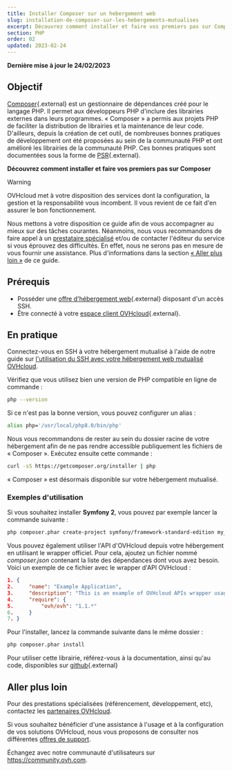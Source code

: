 ```yaml
---
title: Installer Composer sur un hebergement web
slug: installation-de-composer-sur-les-hebergements-mutualises
excerpt: Découvrez comment installer et faire vos premiers pas sur Composer.
section: PHP
order: 02
updated: 2023-02-24
---
```


**Dernière mise à jour le 24/02/2023**

## Objectif

[Composer](https://getcomposer.org/){.external} est un gestionnaire de dépendances créé pour le langage PHP. Il permet aux développeurs PHP d'inclure des librairies externes dans leurs programmes. « Composer » a permis aux projets PHP de faciliter la distribution de librairies et la maintenance de leur code. D'ailleurs, depuis la création de cet outil, de nombreuses bonnes pratiques de développement ont été proposées au sein de la communauté PHP et ont amélioré les librairies de la communauté PHP. Ces bonnes pratiques sont documentées sous la forme de [PSR](http://www.php-fig.org/){.external}.

**Découvrez comment installer et faire vos premiers pas sur Composer**

> [!warning]
>
> OVHcloud met à votre disposition des services dont la configuration, la gestion et la responsabilité vous incombent. Il vous revient de ce fait d'en assurer le bon fonctionnement.
> 
> Nous mettons à votre disposition ce guide afin de vous accompagner au mieux sur des tâches courantes. Néanmoins, nous vous recommandons de faire appel à un [prestataire spécialisé](https://partner.ovhcloud.com/fr/) et/ou de contacter l'éditeur du service si vous éprouvez des difficultés. En effet, nous ne serons pas en mesure de vous fournir une assistance. Plus d'informations dans la section [« Aller plus loin »](#go-further) de ce guide.
> 

## Prérequis

- Posséder une [offre d'hébergement web](https://www.ovhcloud.com/fr/web-hosting/){.external} disposant d'un accès SSH.
- Être connecté à votre [espace client OVHcloud](https://www.ovh.com/auth/?action=gotomanager&from=https://www.ovh.com/fr/&ovhSubsidiary=fr){.external}.


## En pratique

Connectez-vous en SSH à votre hébergement mutualisé à l'aide de notre guide sur [l'utilisation du SSH avec votre hébergement web mutualisé OVHcloud](https://docs.ovh.com/fr/hosting/mutualise-le-ssh-sur-les-hebergements-mutualises/).

Vérifiez que vous utilisez bien une version de PHP compatible en ligne de commande :


```bash
php --version
```

Si ce n'est pas la bonne version, vous pouvez configurer un alias :


```bash
alias php='/usr/local/php8.0/bin/php'
```

Nous vous recommandons de rester au sein du dossier racine de votre hébergement afin de ne pas rendre accessible publiquement les fichiers de « Composer ». Exécutez ensuite cette commande :


```bash
curl -sS https://getcomposer.org/installer | php
```

« Composer » est désormais disponible sur votre hébergement mutualisé.


### Exemples d'utilisation

Si vous souhaitez installer **Symfony 2**, vous pouvez par exemple lancer la commande suivante :


```bash
php composer.phar create-project symfony/framework-standard-edition my_project_name "2.7.*"
```

Vous pouvez également utiliser l'API d'OVHcloud depuis votre hébergement en utilisant le wrapper officiel. Pour cela, ajoutez un fichier nommé *composer.json* contenant la liste des dépendances dont vous avez besoin. Voici un exemple de ce fichier avec le wrapper d'API OVHcloud :


```json
1. {
2.     "name": "Example Application",
3.     "description": "This is an example of OVHcloud APIs wrapper usage",
4.     "require": {
5.         "ovh/ovh": "1.1.*"
6.     }
7. }
```

Pour l'installer, lancez la commande suivante dans le même dossier :


```bash
php composer.phar install
```

Pour utiliser cette librairie, référez-vous à la documentation, ainsi qu'au code, disponibles sur [github](https://github.com/ovh/php-ovh){.external}


## Aller plus loin <a name="go-further"></a>

Pour des prestations spécialisées (référencement, développement, etc), contactez les [partenaires OVHcloud](https://partner.ovhcloud.com/fr/).

Si vous souhaitez bénéficier d'une assistance à l'usage et à la configuration de vos solutions OVHcloud, nous vous proposons de consulter nos différentes [offres de support](https://www.ovhcloud.com/fr/support-levels/).

Échangez avec notre communauté d'utilisateurs sur <https://community.ovh.com>.